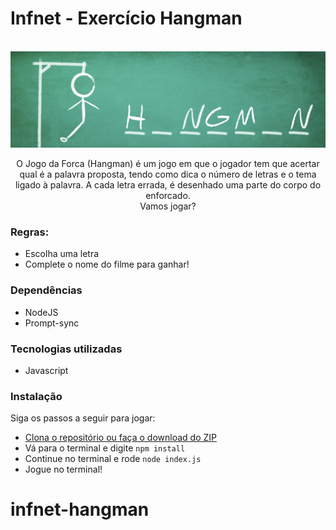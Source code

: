# Infnet - Exercício Hangman

<br />
<div align="center">
  <!-- <a href="https://infnet-lisboa-entregas.vercel.app/"> -->
    <img src="images/hangman.png" alt="Hangman" />
  </a>

O Jogo da Forca (Hangman) é um jogo em que o jogador tem que acertar qual é a palavra proposta, tendo como dica o número de letras e o tema ligado à palavra. A cada letra errada, é desenhado uma parte do corpo do enforcado. 
<br />
Vamos jogar?
</div>

### Regras:

- Escolha uma letra
- Complete o nome do filme para ganhar!

### Dependências

- NodeJS
- Prompt-sync

###  Tecnologias utilizadas

- Javascript
### Instalação

Siga os passos a seguir para jogar:

- [Clona o repositório ou faça o download do ZIP](https://github.com/msHoffmann/infnet-hangman)
- Vá para o terminal e digite `npm install`
- Continue no terminal e rode `node index.js`
- Jogue no terminal!
# infnet-hangman
